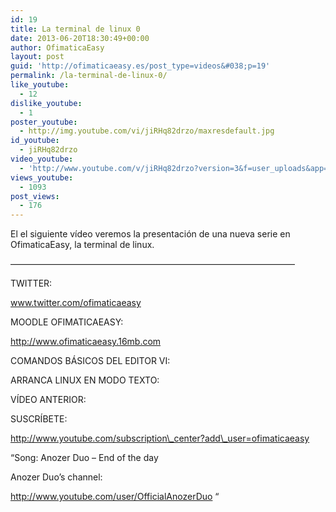 ```yaml
---
id: 19
title: La terminal de linux 0
date: 2013-06-20T18:30:49+00:00
author: OfimaticaEasy
layout: post
guid: 'http://ofimaticaeasy.es/post_type=videos&#038;p=19'
permalink: /la-terminal-de-linux-0/
like_youtube:
  - 12
dislike_youtube:
  - 1
poster_youtube:
  - http://img.youtube.com/vi/jiRHq82drzo/maxresdefault.jpg
id_youtube:
  - jiRHq82drzo
video_youtube:
  - 'http://www.youtube.com/v/jiRHq82drzo?version=3&f=user_uploads&app=youtube_gdata'
views_youtube:
  - 1093
post_views:
  - 176
---
```

El el siguiente vídeo veremos la presentación de una nueva serie en OfimaticaEasy, la terminal de linux.

&#8212;&#8212;&#8212;&#8212;&#8212;&#8212;&#8212;&#8212;&#8212;&#8212;&#8212;&#8212;&#8212;&#8212;&#8212;&#8212;&#8212;&#8212;&#8212;&#8212;&#8212;&#8212;&#8212;&#8212;&#8212;&#8212;&#8212;&#8212;&#8212;&#8212;&#8212;&#8212;&#8211;

TWITTER:
  
www.twitter.com/ofimaticaeasy

MOODLE OFIMATICAEASY:

http://www.ofimaticaeasy.16mb.com

COMANDOS BÁSICOS DEL EDITOR VI:



ARRANCA LINUX EN MODO TEXTO:



VÍDEO ANTERIOR:



SUSCRÍBETE:

http://www.youtube.com/subscription\_center?add\_user=ofimaticaeasy

&#8220;Song: Anozer Duo &#8211; End of the day
  
Anozer Duo&#8217;s channel:
  
http://www.youtube.com/user/OfficialAnozerDuo &#8220;